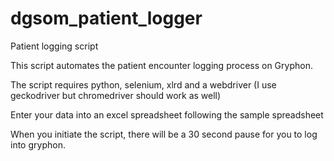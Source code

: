 # dgsom_patient_logger
Patient logging script

This script automates the patient encounter logging process on Gryphon. 

The script requires python, selenium, xlrd and a webdriver (I use geckodriver but chromedriver should work as well)

Enter your data into an excel spreadsheet following the sample spreadsheet

When you initiate the script, there will be a 30 second pause for you to log into gryphon.
